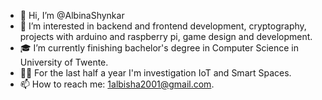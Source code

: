 - 👋 Hi, I’m @AlbinaShynkar
- 👀 I’m interested in backend and frontend development, cryptography, projects with arduino and raspberry pi, game design and development.
- 🎓 I’m currently finishing bachelor's degree in Computer Science in University of Twente. 
- 👩‍💻 For the last half a year I'm investigation IoT and Smart Spaces.
- 📫 How to reach me: 1albisha2001@gmail.com.
